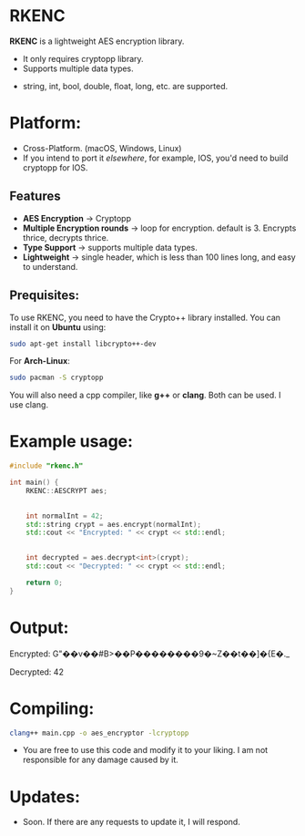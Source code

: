 # RKENC

**RKENC** is a lightweight AES encryption library.
* It only requires cryptopp library.
* Supports multiple data types.
- string, int, bool, double, float, long, etc. are supported.

# Platform:
* Cross-Platform. (macOS, Windows, Linux)
* If you intend to port it *elsewhere*, for example, IOS, you'd need to build cryptopp for IOS.

## Features

- **AES Encryption** -> Cryptopp
- **Multiple Encryption rounds** -> loop for encryption. default is 3. Encrypts thrice, decrypts thrice.
- **Type Support** -> supports multiple data types.
- **Lightweight** -> single header, which is less than 100 lines long, and easy to understand.

## Prequisites:

To use RKENC, you need to have the Crypto++ library installed. You can install it on **Ubuntu** using:

```bash
sudo apt-get install libcrypto++-dev
```

For **Arch-Linux**:
```bash
sudo pacman -S cryptopp
```
You will also need a cpp compiler, like **g++** or **clang**. Both can be used. I use clang.

# Example usage:

```cpp
#include "rkenc.h"

int main() {
    RKENC::AESCRYPT aes;

    
    int normalInt = 42;
    std::string crypt = aes.encrypt(normalInt);
    std::cout << "Encrypted: " << crypt << std::endl;

    
    int decrypted = aes.decrypt<int>(crypt);
    std::cout << "Decrypted: " << crypt << std::endl;

    return 0;
}
```
# Output:
Encrypted: G"��v��#B>��P��������9�~Z��t��]�{E�._


Decrypted: 42


# Compiling:
```bash
clang++ main.cpp -o aes_encryptor -lcryptopp
```

* You are free to use this code and modify it to your liking. I am not responsible for any damage caused by it.

# Updates:
* Soon. If there are any requests to update it, I will respond.
